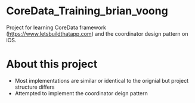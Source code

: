 # CoreData_Training_brian_voong
Project for learning CoreData framework (https://www.letsbuildthatapp.com) and the coordinator design pattern on iOS.

# About this project
- Most implementations are similar or identical to the orignial but project structure differs
- Attempted to implement the coordinator deign pattern
